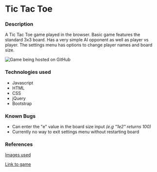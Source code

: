 # Tic Tac Toe

### Description
A Tic Tac Toe game played in the browser. Basic game features the standard 3x3 board. Has a very simple AI opponent as well as player vs player. The settings menu has options to change player names and board size.


![Game being hosted on GitHub](https://i.imgur.com/ZmaBrQl.png "Game being hosted on GitHub")

### Technologies used
* Javascript
* HTML
* CSS
* jQuery
* Bootstrap

### Known Bugs
* Can enter the "e" value in the board size input *(e.g "1e2" returns 100)*
* Currently no way to exit settings menu without restarting board

### References
[Images used](https://banner2.kisspng.com/20180502/lyw/kisspng-tic-tac-toe-board-game-clip-art-prompt-vector-5ae9d4d478b2b7.0388248715252738124944.jpg)




[Link to game](https://lau01.github.io/tic-tac-toe/)
